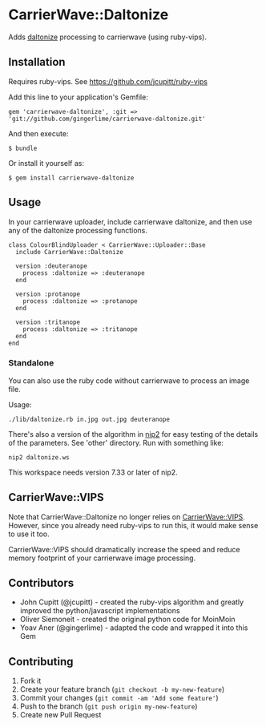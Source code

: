 # CarrierWave::Daltonize

Adds [daltonize](http://www.daltonize.org/) processing to carrierwave (using ruby-vips).

## Installation

Requires ruby-vips. See https://github.com/jcupitt/ruby-vips

Add this line to your application's Gemfile:

    gem 'carrierwave-daltonize', :git => 'git://github.com/gingerlime/carrierwave-daltonize.git'

And then execute:

    $ bundle

Or install it yourself as:

    $ gem install carrierwave-daltonize

## Usage

In your carrierwave uploader, include carrierwave daltonize, and then use
any of the daltonize processing functions.

    class ColourBlindUploader < CarrierWave::Uploader::Base
      include CarrierWave::Daltonize

      version :deuteranope
        process :daltonize => :deuteranope
      end

      version :protanope
        process :daltonize => :protanope
      end

      version :tritanope
        process :daltonize => :tritanope
      end
    end

### Standalone

You can also use the ruby code without carrierwave to process an image file.

Usage:
    
    ./lib/daltonize.rb in.jpg out.jpg deuteranope

There's also a version of the algorithm in
[nip2](https://github.com/jcupitt/nip2) for easy testing of the
details of the parameters. See 'other' directory. Run with something like:

    nip2 daltonize.ws

This workspace needs version 7.33 or later of nip2.

## CarrierWave::VIPS

Note that CarrierWave::Daltonize no longer relies on [CarrierWave::VIPS](https://github.com/eltiare/carrierwave-vips).
However, since you already need ruby-vips to run this, it would make sense to use it too. 

CarrierWave::VIPS should dramatically increase the speed and reduce memory footprint
of your carrierwave image processing.

## Contributors

* John Cupitt (@jcupitt) - created the ruby-vips algorithm and greatly improved the python/javascript implementations
* Oliver Siemoneit - created the original python code for MoinMoin
* Yoav Aner (@gingerlime) - adapted the code and wrapped it into this Gem

## Contributing

1. Fork it
2. Create your feature branch (`git checkout -b my-new-feature`)
3. Commit your changes (`git commit -am 'Add some feature'`)
4. Push to the branch (`git push origin my-new-feature`)
5. Create new Pull Request
